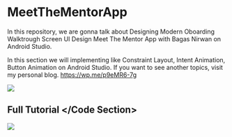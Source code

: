 # MeetTheMentorApp

In this repository, we are gonna talk about Designing Modern Oboarding Walktrough Screen UI Design Meet The Mentor App with Bagas Nirwan on Android Studio.

In this section we will implementing like Constraint Layout, Intent Animation, Button Animation on Android Studio. If you want to see another topics, visit my personal blog. https://wp.me/p9eMR6-7g

<img src="http://abdulazizahwan.blog.unnes.ac.id/wp-content/uploads/sites/3025/2019/09/Web-1920-–-1.png" width="max-width;"/>

## Full Tutorial </Code Section>
<a href="https://youtu.be/hpuuHmeg7Hk" target="_blank"><img src="https://img.youtube.com/vi/hpuuHmeg7Hk/maxresdefault.jpg"/></a>
